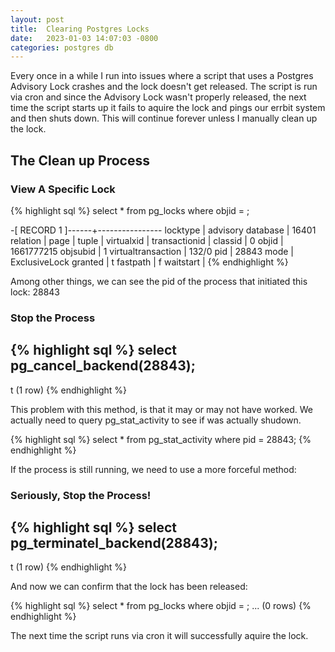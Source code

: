 ```yaml
---
layout: post
title:  Clearing Postgres Locks
date:   2023-01-03 14:07:03 -0800
categories: postgres db
---
```


Every once in a while I run into issues where a script that uses a Postgres
Advisory Lock crashes and the lock doesn't get released. The script is run
via cron and since the Advisory Lock wasn't properly released, the next time
the script starts up it fails to aquire the lock and pings our errbit system
and then shuts down. This will continue forever unless I manually clean up
the lock.


## The Clean up Process
### View A Specific Lock
{% highlight sql %}
select * from pg_locks where objid = <lockid>;

-[ RECORD 1 ]------+----------------
locktype           | advisory
database           | 16401
relation           |
page               |
tuple              |
virtualxid         |
transactionid      |
classid            | 0
objid              | 1661777215
objsubid           | 1
virtualtransaction | 132/0
pid                | 28843
mode               | ExclusiveLock
granted            | t
fastpath           | f
waitstart          |
{% endhighlight %}

Among other things, we can see the pid of the process that initiated this lock: 28843

### Stop the Process
{% highlight sql %}
select pg_cancel_backend(28843);
----------------------------------
t
(1 row)
{% endhighlight %}

This problem with this method, is that it may or may not have worked. We actually
need to query pg_stat_activity to see if was actually shudown.

{% highlight sql %}
select * from pg_stat_activity where pid = 28843;
{% endhighlight %}

If the process is still running, we need to use a more forceful method:

### Seriously, Stop the Process!
{% highlight sql %}
select pg_terminatel_backend(28843);
----------------------------------
t
(1 row)
{% endhighlight %}

And now we can confirm that the lock has been released:

{% highlight sql %}
select * from pg_locks where objid = <lockid>;
...
 (0 rows)
{% endhighlight %}

The next time the script runs via cron it will successfully aquire the lock.
